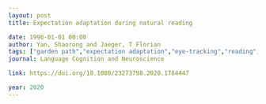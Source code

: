 ```yaml
---
layout: post
title: Expectation adaptation during natural reading

date: 1996-01-01 00:00
author: Yan, Shaorong and Jaeger, T Florian
tags: ["garden path","expectation adaptation","eye-tracking","reading","syntactic ambiguity"]
journal: Language Cognition and Neuroscience

link: https://doi.org/10.1080/23273798.2020.1784447

year: 2020
---
```



